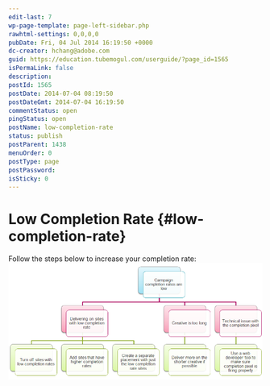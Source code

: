 ```yaml
---
edit-last: 7
wp-page-template: page-left-sidebar.php
rawhtml-settings: 0,0,0,0
pubDate: Fri, 04 Jul 2014 16:19:50 +0000
dc-creator: hchang@adobe.com
guid: https://education.tubemogul.com/userguide/?page_id=1565
isPermaLink: false
description: 
postId: 1565
postDate: 2014-07-04 08:19:50
postDateGmt: 2014-07-04 16:19:50
commentStatus: open
pingStatus: open
postName: low-completion-rate
status: publish
postParent: 1438
menuOrder: 0
postType: page
postPassword: 
isSticky: 0
---
```


# Low Completion Rate {#low-completion-rate}

Follow the steps below to increase your completion rate:&nbsp; [ ![low completion rate](assets/low-completion-rate.png)](assets/low-completion-rate.png) 